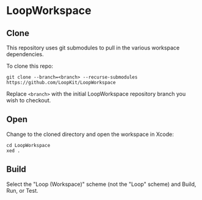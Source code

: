 # LoopWorkspace

## Clone

This repository uses git submodules to pull in the various workspace dependencies.

To clone this repo:

```
git clone --branch=<branch> --recurse-submodules https://github.com/LoopKit/LoopWorkspace
```

Replace `<branch>` with the initial LoopWorkspace repository branch you wish to checkout.

## Open

Change to the cloned directory and open the workspace in Xcode:

```
cd LoopWorkspace
xed .
```

## Build

Select the "Loop (Workspace)" scheme (not the "Loop" scheme) and Build, Run, or Test.
